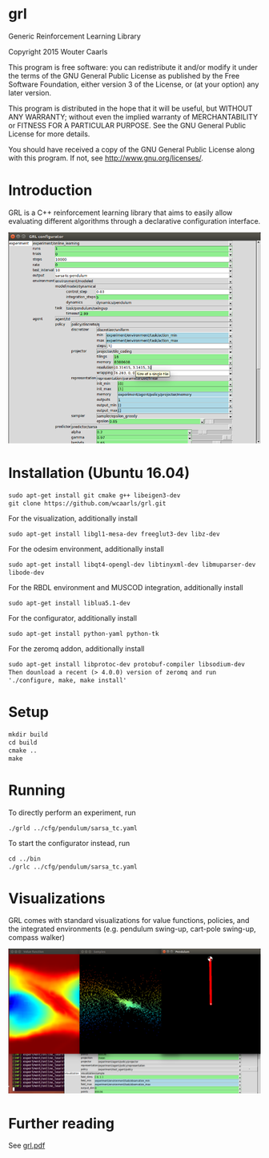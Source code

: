 # grl
Generic Reinforcement Learning Library

Copyright 2015 Wouter Caarls

This program is free software: you can redistribute it and/or modify
it under the terms of the GNU General Public License as published by
the Free Software Foundation, either version 3 of the License, or
(at your option) any later version.

This program is distributed in the hope that it will be useful,
but WITHOUT ANY WARRANTY; without even the implied warranty of
MERCHANTABILITY or FITNESS FOR A PARTICULAR PURPOSE.  See the
GNU General Public License for more details.

You should have received a copy of the GNU General Public License
along with this program.  If not, see <http://www.gnu.org/licenses/>.

# Introduction

GRL is a C++ reinforcement learning library that aims to easily allow
evaluating different algorithms through a declarative configuration
interface.

![Configurator](/doc/grl.png)

# Installation (Ubuntu 16.04)
```
sudo apt-get install git cmake g++ libeigen3-dev
git clone https://github.com/wcaarls/grl.git
```

For the visualization, additionally install
```
sudo apt-get install libgl1-mesa-dev freeglut3-dev libz-dev
```

For the odesim environment, additionally install
```
sudo apt-get install libqt4-opengl-dev libtinyxml-dev libmuparser-dev libode-dev
```

For the RBDL environment and MUSCOD integration, additionally install
```
sudo apt-get install liblua5.1-dev
```

For the configurator, additionally install
```
sudo apt-get install python-yaml python-tk
```

For the zeromq addon, additionally install
```
sudo apt-get install libprotoc-dev protobuf-compiler libsodium-dev
Then dounload a recent (> 4.0.0) version of zeromq and run './configure, make, make install'
```

# Setup
```
mkdir build
cd build
cmake ..
make
```

# Running

To directly perform an experiment, run

```
./grld ../cfg/pendulum/sarsa_tc.yaml
```

To start the configurator instead, run

```
cd ../bin
./grlc ../cfg/pendulum/sarsa_tc.yaml
```

# Visualizations

GRL comes with standard visualizations for value functions,
policies, and the integrated environments (e.g. pendulum
swing-up, cart-pole swing-up, compass walker)

![Visualizations](/doc/grl2.png)

# Further reading

See [grl.pdf](/doc/grl.pdf)
